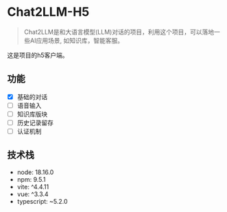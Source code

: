 # Chat2LLM-H5
> Chat2LLM是和大语言模型(LLM)对话的项目，利用这个项目，可以落地一些AI应用场景, 如知识库，智能客服。

这是项目的h5客户端。

## 功能
- [x] 基础的对话
- [ ] 语音输入
- [ ] 知识库版块
- [ ] 历史记录留存
- [ ] 认证机制
## 技术栈
- node: 18.16.0
- npm: 9.5.1
- vite: ^4.4.11
- vue: ^3.3.4
- typescript: ~5.2.0
